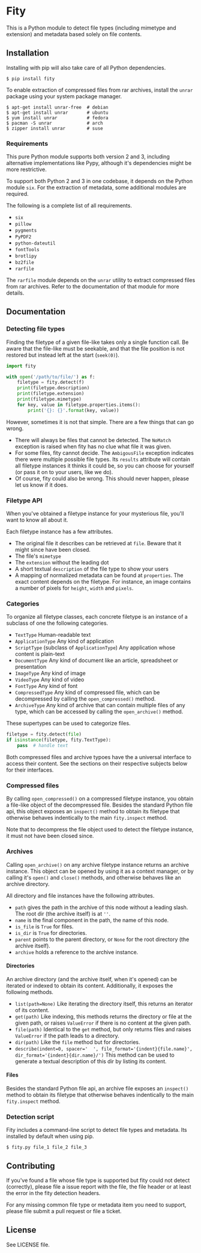 # Fity

This is a Python module to detect file types (including mimetype and extension)
and metadata based solely on file contents.


## Installation

Installing with pip will also take care of all Python dependencies.

```
$ pip install fity
```

To enable extraction of compressed files from rar archives, install the `unrar` package
using your system package manager.

```
$ apt-get install unrar-free  # debian
$ apt-get install unrar       # ubuntu
$ yum install unrar           # fedora
$ pacman -S unrar             # arch
$ zipper install unrar        # suse
```


### Requirements

This pure Python module supports both version 2 and 3, including alternative implementations like Pypy,
although it's dependencies might be more restrictive.

To support both Python 2 and 3 in one codebase, it depends on the Python module `six`.
For the extraction of metadata, some additional modules are required.

The following is a complete list of all requirements.

* `six`
* `pillow`
* `pygments`
* `PyPDF2`
* `python-dateutil`
* `fontTools`
* `brotlipy`
* `bz2file`
* `rarfile`

The `rarfile` module depends on the `unrar` utility to extract compressed files from rar archives.
Refer to the documentation of that module for more details.


## Documentation

### Detecting file types

Finding the filetype of a given file-like takes only a single function call.
Be aware that the file-like must be seekable, and that the file position is not restored
but instead left at the start (`seek(0)`).

```python
import fity

with open('/path/to/file/') as f:
    filetype = fity.detect(f)
    print(filetype.description)
    print(filetype.extension)
    print(filetype.mimetype)
    for key, value in filetype.properties.items():
        print('{}: {}'.format(key, value))
```

However, sometimes it is not that simple.
There are a few things that can go wrong.

* There will always be files that cannot be detected. The `NoMatch` exception is raised when
  fity has no clue what file it was given.
* For some files, fity cannot decide. The `AmbigousFile` exception indicates there were
  multiple possible file types. Its `results` attribute will contain all filetype instances
  it thinks it could be, so you can choose for yourself (or pass it on to your users, like we do).
* Of course, fity could also be wrong. This should never happen, please let us know if it does.


### Filetype API

When you've obtained a filetype instance for your mysterious file, you'll want to know all about it.

Each filetype instance has a few attributes.
* The original file it describes can be retrieved at `file`. Beware that it might since have been closed.
* The file's `mimetype`
* The `extension` without the leading dot
* A short textual `description` of the file type to show your users
* A mapping of normalized metadata can be found at `properties`.
  The exact content depends on the filetype.
  For instance, an image contains a number of pixels for `height`, `width` and `pixels`.


### Categories

To organize all filetype classes, each concrete filetype is an instance of a subclass
of one the following categories.

* `TextType` Human-readable text
* `ApplicationType` Any kind of application
* `ScriptType` (subclass of `ApplicationType`) Any application whose content is plain-text
* `DocumentType` Any kind of document like an article, spreadsheet or presentation
* `ImageType` Any kind of image
* `VideoType` Any kind of video
* `FontType` Any kind of font
* `CompressedType` Any kind of compressed file, which can be decompressed
  by calling the `open_compressed()` method.
* `ArchiveType` Any kind of archive that can contain multiple files of any type,
  which can be accessed by calling the `open_archive()` method.

These supertypes can be used to categorize files.

```python
filetype = fity.detect(file)
if isinstance(filetype, fity.TextType):
    pass  # handle text
```

Both compressed files and archive typoes have the a universal interface to access their content.
See the sections on their respective subjects below for their interfaces.


### Compressed files

By calling `open_compressed()` on a compressed filetype instance, you obtain a file-like object
of the decompressed file. Besides the standard Python file api, this object exposes an `inspect()` method
to obtain its filetype that otherwise behaves indentically to the main `fity.inspect` method.

Note that to decompress the file object used to detect the filetype instance,
it must not have been closed since.


### Archives

Calling `open_archive()` on any archive filetype instance returns an archive instance.
This object can be opened by using it as a context manager, or by calling it's `open()` and `close()`
methods, and otherwise behaves like an archive directory.

All directory and file instances have the following attributes.

* `path` gives the path in the archive of this node without a leading slash.
  The root dir (the archive itself) is at `''`.
* `name` is the final component in the path, the name of this node.
* `is_file` is `True` for files.
* `is_dir` is `True` for directories.
* `parent` points to the parent directory, or `None` for the root directory (the archive itself).
* `archive` holds a reference to the archive instance.

#### Directories

An archive directory (and the archive itself, when it's opened) can be iterated or indexed
to obtain its content. Additionally, it exposes the following methods.

* `list(path=None)` Like iterating the directory itself, this returns an iterator of its content.
* `get(path)` Like indexing, this methods returns the directory or file at the given path,
  or raises `ValueError` if there is no content at the given path.
* `file(path)` Identical to the `get` method, but only returns files
  and raises `ValueError` if the path leads to a directory.
* `dir(path)` Like the `file` method but for directories.
* `describe(indent=0, spacer='  ', file_format='{indent}{file.name}', dir_format='{indent}{dir.name}/')`
  This method can be used to generate a textual description of this dir by listing its content.

#### Files

Besides the standard Python file api, an archive file exposes an `inspect()` method
to obtain its filetype that otherwise behaves indentically to the main `fity.inspect` method.


### Detection script

Fity includes a command-line script to detect file types and metadata.
Its installed by default when using pip.

```
$ fity.py file_1 file_2 file_3
```


## Contributing

If you've found a file whose file type is supported but fity could not detect (correctly),
please file a issue report with the file, the file header or at least the error in the fity
detection headers.

For any missing common file type or metadata item you need to support,
please file submit a pull request or file a ticket.


## License

See LICENSE file.
